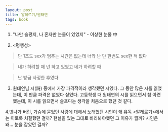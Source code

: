 ```yaml
---
layout: post
title: 알레르기/원태연
tags: book
---
```


1. "나만 슬펐지, 나 혼자만 눈물이 있었지" - 이상한 눈물 中

2. <평행성>

> 단 1초도
sex가 멈추는 시간은 없는데
너와 난
단 한번도 sex한 적 없다

> 내가 하려할 때
넌 하고 있었고
네가 하려할 때

> 난 방금 사정한 후였다

3. 원태연님 시(詩) 중에서 가장 파격적이라 생각했던 시였다. 그 동안 많은 시를 읽었는데, 이 만큼 파격은 없었다 싶었다. 고등학생 때 원태연의 시를 읽으면서 참 아련했는데, 이 시를 읽으면서 슬프다는 생각을 처음으로 했던 것 같다.

4.빗나가 버린, 가슴에 묻었던 사랑에 대해서 노래했던 시인이 왜 유독 <알레르기>에서는 이토록 처절했던 걸까? 현실을 있는 그대로 바라봐야했던 그 이유가 뭘까? 시인은 왜... 눈을 감았던 걸까?
